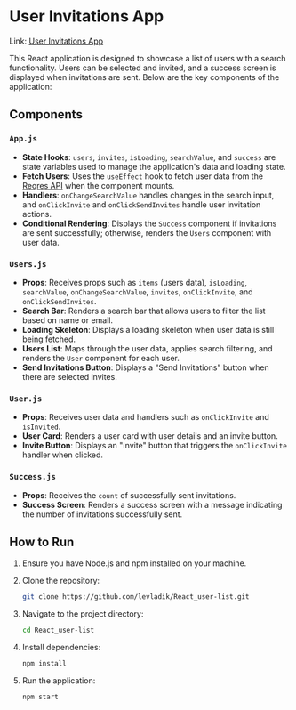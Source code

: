 # User Invitations App

Link: <a href='https://levladik.github.io/react-user-list/' target='_blank'>User Invitations App</a>

This React application is designed to showcase a list of users with a search functionality. Users can be selected and invited, and a success screen is displayed when invitations are sent. Below are the key components of the application:

## Components

### `App.js`

- **State Hooks**: `users`, `invites`, `isLoading`, `searchValue`, and `success` are state variables used to manage the application's data and loading state.
- **Fetch Users**: Uses the `useEffect` hook to fetch user data from the [Reqres API](https://reqres.in/api/users) when the component mounts.
- **Handlers**: `onChangeSearchValue` handles changes in the search input, and `onClickInvite` and `onClickSendInvites` handle user invitation actions.
- **Conditional Rendering**: Displays the `Success` component if invitations are sent successfully; otherwise, renders the `Users` component with user data.

### `Users.js`

- **Props**: Receives props such as `items` (users data), `isLoading`, `searchValue`, `onChangeSearchValue`, `invites`, `onClickInvite`, and `onClickSendInvites`.
- **Search Bar**: Renders a search bar that allows users to filter the list based on name or email.
- **Loading Skeleton**: Displays a loading skeleton when user data is still being fetched.
- **Users List**: Maps through the user data, applies search filtering, and renders the `User` component for each user.
- **Send Invitations Button**: Displays a "Send Invitations" button when there are selected invites.

### `User.js`

- **Props**: Receives user data and handlers such as `onClickInvite` and `isInvited`.
- **User Card**: Renders a user card with user details and an invite button.
- **Invite Button**: Displays an "Invite" button that triggers the `onClickInvite` handler when clicked.

### `Success.js`

- **Props**: Receives the `count` of successfully sent invitations.
- **Success Screen**: Renders a success screen with a message indicating the number of invitations successfully sent.

## How to Run

1. Ensure you have Node.js and npm installed on your machine.
2. Clone the repository:

   ```bash
   git clone https://github.com/levladik/React_user-list.git
   ```

3. Navigate to the project directory:

   ```bash
   cd React_user-list
   ```

4. Install dependencies:

   ```bash
   npm install
   ```

5. Run the application:

   ```bash
   npm start
   ```

